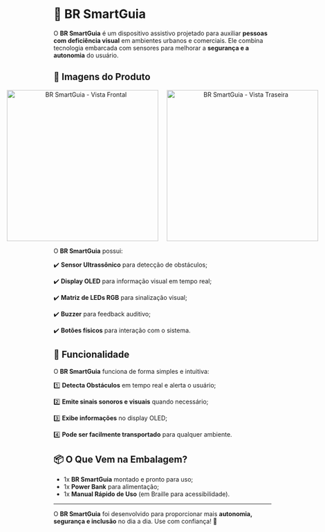 # 🛒 BR SmartGuia

O **BR SmartGuia** é um dispositivo assistivo projetado para auxiliar **pessoas com deficiência visual** em ambientes urbanos e comerciais. Ele combina tecnologia embarcada com sensores para melhorar a **segurança e a autonomia** do usuário.

## 📸 Imagens do Produto

<p align="center" style="display: flex; justify-content: center; gap: 20px;">
  <img src="../assets/img/brsmartguia_front.png" alt="BR SmartGuia - Vista Frontal" width="350">
  <img src="../assets/img/brsmartguia_back.png" alt="BR SmartGuia - Vista Traseira" width="350">
</p>

O **BR SmartGuia** possui:

✔️ **Sensor Ultrassônico** para detecção de obstáculos;

✔️ **Display OLED** para informação visual em tempo real;

✔️ **Matriz de LEDs RGB** para sinalização visual;

✔️ **Buzzer** para feedback auditivo;

✔️ **Botões físicos** para interação com o sistema.

## 🔧 Funcionalidade

O **BR SmartGuia** funciona de forma simples e intuitiva:

1️⃣ **Detecta Obstáculos** em tempo real e alerta o usuário;

2️⃣ **Emite sinais sonoros e visuais** quando necessário;

3️⃣ **Exibe informações** no display OLED;

4️⃣ **Pode ser facilmente transportado** para qualquer ambiente.

## 📦 O Que Vem na Embalagem?

- 1x **BR SmartGuia** montado e pronto para uso;
- 1x **Power Bank** para alimentação;
- 1x **Manual Rápido de Uso** (em Braille para acessibilidade).

---

O **BR SmartGuia** foi desenvolvido para proporcionar mais **autonomia, segurança e inclusão** no dia a dia. Use com confiança! 🚀